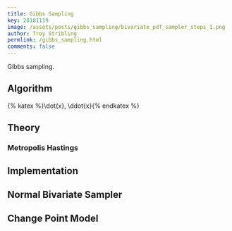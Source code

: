 ```yaml
---
title: Gibbs Sampling
key: 20181119
image: /assets/posts/gibbs_sampling/bivariate_pdf_sampler_steps_1.png
author: Troy Stribling
permlink: /gibbs_sampling.html
comments: false
---
```


Gibbs sampling.

<!--more-->

## Algorithm

{% katex %}\dot{x}, \ddot{x}{% endkatex %}
## Theory

### Metropolis Hastings

## Implementation

## Normal Bivariate Sampler

## Change Point Model
